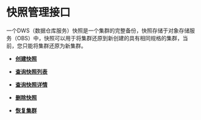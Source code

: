 # 快照管理接口<a name="dws_02_0023"></a>

一个DWS（数据仓库服务）快照是一个集群的完整备份，快照存储于对象存储服务（OBS）中，快照可以用于将集群还原到新创建的具有相同规格的集群，当前，您只能将集群还原为新集群。

-   **[创建快照](创建快照.md)**  

-   **[查询快照列表](查询快照列表.md)**  

-   **[查询快照详情](查询快照详情.md)**  

-   **[删除快照](删除快照.md)**  

-   **[恢复集群](恢复集群.md)**  


